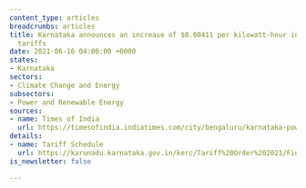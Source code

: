 ```yaml
---
content_type: articles
breadcrumbs: articles
title: Karnataka announces an increase of $0.00411 per kilowatt-hour in electricity
  tariffs
date: 2021-06-16 04:00:00 +0000
states:
- Karnataka
sectors:
- Climate Change and Energy
subsectors:
- Power and Renewable Energy
sources:
- name: Times of India
  url: https://timesofindia.indiatimes.com/city/bengaluru/karnataka-power-tariff-up-by-30-paise-per-unit-on-average/articleshow/83379225.cms
details:
- name: Tariff Schedule
  url: https://karunadu.karnataka.gov.in/kerc/Tariff%20Order%202021/Final%20Revised%20Retail%20Supply%20Schedule%20for%20FY21.pdf
is_newsletter: false

---
```

